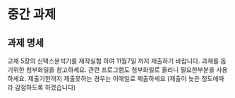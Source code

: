 # 중간 과제
## 과제 명세
교재 5장의 신택스분석기를 제작실험 하여 11월7일 까지 제출하기 바랍니다. 과제를 돕기위한 첨부화일을 참고하세요. 관련 프로그램도 첨부화일로 올리니 필요한부분을 사용하세요. 제출기한까지 제출못하는 경우는 이메일로 제출하세요 (제출이 늦은 정도에따라 감점하도록 하겠습니다)
